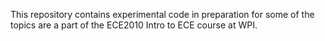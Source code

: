 This repository contains experimental code in preparation for some of the topics are a part of the ECE2010 Intro to ECE course at WPI.

